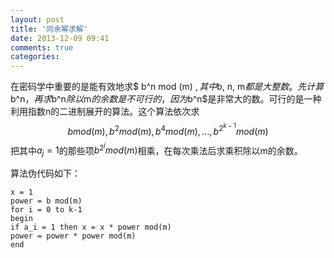 ```yaml
---
layout: post
title: '同余幂求解'
date: 2013-12-09 09:41
comments: true
categories:
---
```

在密码学中重要的是能有效地求$ b^n mod (m) $, 其中$b, n, m$都是大整数。先计算$b^n$，再求$b^n$除以$m$的余数是不可行的，因为$b^n$是非常大的数。可行的是一种利用指数n的二进制展开的算法。这个算法依次求
$$
b mod (m), b^2 mod (m), b^4 mod (m), ..., b^{2^{k-1}} mod (m)
$$
把其中$a_j = 1$的那些项$b^{2^j} mod(m)$相乘，在每次乘法后求乘积除以m的余数。

算法伪代码如下：

```
x = 1
power = b mod(m)
for i = 0 to k-1
begin
if a_i = 1 then x = x * power mod(m)
power = power * power mod(m)
end
```
